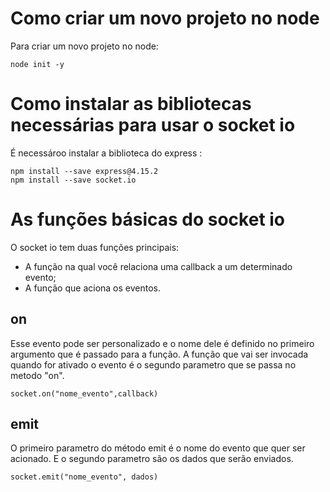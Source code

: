 # Como criar um novo projeto no node

Para criar um novo projeto no node:
```
node init -y
```



# Como instalar as bibliotecas necessárias para usar o socket io
É necessároo instalar a biblioteca do express :
```
npm install --save express@4.15.2
npm install --save socket.io

```

# As funções básicas do socket io

O socket io tem duas funções principais: 
- A função na qual você relaciona uma callback a um determinado evento;
- A função que aciona os eventos. 

## on

Esse evento pode ser personalizado e o nome dele é definido no primeiro argumento que é passado para a função. A função que vai ser invocada quando for ativado o  evento é o segundo parametro que se passa no metodo "on". 
```
socket.on("nome_evento",callback)
```


## emit
O primeiro parametro do método emit é o nome do evento que quer ser acionado. E o segundo parametro são os dados que serão enviados.

```
socket.emit("nome_evento", dados)
```


